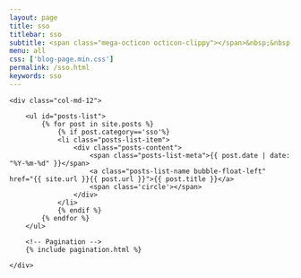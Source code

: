```yaml
---
layout: page
title: sso
titlebar: sso
subtitle: <span class="mega-octicon octicon-clippy"></span>&nbsp;&nbsp; sso单点登录
menu: all
css: ['blog-page.min.css']
permalink: /sso.html
keywords: sso
---
```


<div class="row">

    <div class="col-md-12">

        <ul id="posts-list">
            {% for post in site.posts %}
                {% if post.category=='sso'%}
                <li class="posts-list-item">
                    <div class="posts-content">
                        <span class="posts-list-meta">{{ post.date | date: "%Y-%m-%d" }}</span>
                        <a class="posts-list-name bubble-float-left" href="{{ site.url }}{{ post.url }}">{{ post.title }}</a>
                        <span class='circle'></span>
                    </div>
                </li>
                {% endif %}
            {% endfor %}
        </ul> 

        <!-- Pagination -->
        {% include pagination.html %}

    </div>

</div>
<script>
    $(document).ready(function(){

        // Enable bootstrap tooltip
        $("body").tooltip({ selector: '[data-toggle=tooltip]' });

    });
</script>